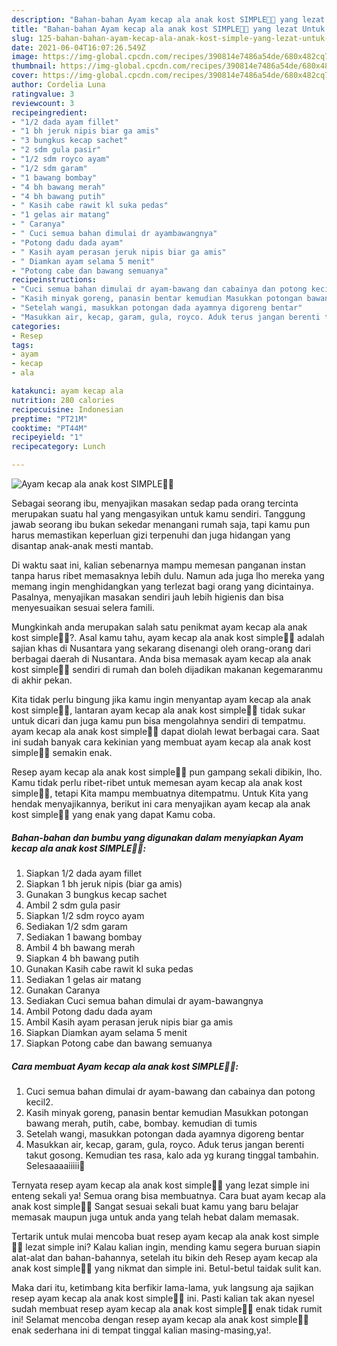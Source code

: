 ```yaml
---
description: "Bahan-bahan Ayam kecap ala anak kost SIMPLE👌🏼 yang lezat Untuk Jualan"
title: "Bahan-bahan Ayam kecap ala anak kost SIMPLE👌🏼 yang lezat Untuk Jualan"
slug: 125-bahan-bahan-ayam-kecap-ala-anak-kost-simple-yang-lezat-untuk-jualan
date: 2021-06-04T16:07:26.549Z
image: https://img-global.cpcdn.com/recipes/390814e7486a54de/680x482cq70/ayam-kecap-ala-anak-kost-simple👌🏼-foto-resep-utama.jpg
thumbnail: https://img-global.cpcdn.com/recipes/390814e7486a54de/680x482cq70/ayam-kecap-ala-anak-kost-simple👌🏼-foto-resep-utama.jpg
cover: https://img-global.cpcdn.com/recipes/390814e7486a54de/680x482cq70/ayam-kecap-ala-anak-kost-simple👌🏼-foto-resep-utama.jpg
author: Cordelia Luna
ratingvalue: 3
reviewcount: 3
recipeingredient:
- "1/2 dada ayam fillet"
- "1 bh jeruk nipis biar ga amis"
- "3 bungkus kecap sachet"
- "2 sdm gula pasir"
- "1/2 sdm royco ayam"
- "1/2 sdm garam"
- "1 bawang bombay"
- "4 bh bawang merah"
- "4 bh bawang putih"
- " Kasih cabe rawit kl suka pedas"
- "1 gelas air matang"
- " Caranya"
- " Cuci semua bahan dimulai dr ayambawangnya"
- "Potong dadu dada ayam"
- " Kasih ayam perasan jeruk nipis biar ga amis"
- " Diamkan ayam selama 5 menit"
- "Potong cabe dan bawang semuanya"
recipeinstructions:
- "Cuci semua bahan dimulai dr ayam-bawang dan cabainya dan potong kecil2."
- "Kasih minyak goreng, panasin bentar kemudian Masukkan potongan bawang merah, putih, cabe, bombay. kemudian di tumis"
- "Setelah wangi, masukkan potongan dada ayamnya digoreng bentar"
- "Masukkan air, kecap, garam, gula, royco. Aduk terus jangan berenti takut gosong. Kemudian tes rasa, kalo ada yg kurang tinggal tambahin. Selesaaaaiiiii🥰"
categories:
- Resep
tags:
- ayam
- kecap
- ala

katakunci: ayam kecap ala 
nutrition: 280 calories
recipecuisine: Indonesian
preptime: "PT21M"
cooktime: "PT44M"
recipeyield: "1"
recipecategory: Lunch

---
```



![Ayam kecap ala anak kost SIMPLE👌🏼](https://img-global.cpcdn.com/recipes/390814e7486a54de/680x482cq70/ayam-kecap-ala-anak-kost-simple👌🏼-foto-resep-utama.jpg)

Sebagai seorang ibu, menyajikan masakan sedap pada orang tercinta merupakan suatu hal yang mengasyikan untuk kamu sendiri. Tanggung jawab seorang ibu bukan sekedar menangani rumah saja, tapi kamu pun harus memastikan keperluan gizi terpenuhi dan juga hidangan yang disantap anak-anak mesti mantab.

Di waktu  saat ini, kalian sebenarnya mampu memesan panganan instan tanpa harus ribet memasaknya lebih dulu. Namun ada juga lho mereka yang memang ingin menghidangkan yang terlezat bagi orang yang dicintainya. Pasalnya, menyajikan masakan sendiri jauh lebih higienis dan bisa menyesuaikan sesuai selera famili. 



Mungkinkah anda merupakan salah satu penikmat ayam kecap ala anak kost simple👌🏼?. Asal kamu tahu, ayam kecap ala anak kost simple👌🏼 adalah sajian khas di Nusantara yang sekarang disenangi oleh orang-orang dari berbagai daerah di Nusantara. Anda bisa memasak ayam kecap ala anak kost simple👌🏼 sendiri di rumah dan boleh dijadikan makanan kegemaranmu di akhir pekan.

Kita tidak perlu bingung jika kamu ingin menyantap ayam kecap ala anak kost simple👌🏼, lantaran ayam kecap ala anak kost simple👌🏼 tidak sukar untuk dicari dan juga kamu pun bisa mengolahnya sendiri di tempatmu. ayam kecap ala anak kost simple👌🏼 dapat diolah lewat berbagai cara. Saat ini sudah banyak cara kekinian yang membuat ayam kecap ala anak kost simple👌🏼 semakin enak.

Resep ayam kecap ala anak kost simple👌🏼 pun gampang sekali dibikin, lho. Kamu tidak perlu ribet-ribet untuk memesan ayam kecap ala anak kost simple👌🏼, tetapi Kita mampu membuatnya ditempatmu. Untuk Kita yang hendak menyajikannya, berikut ini cara menyajikan ayam kecap ala anak kost simple👌🏼 yang enak yang dapat Kamu coba.

<!--inarticleads1-->

##### Bahan-bahan dan bumbu yang digunakan dalam menyiapkan Ayam kecap ala anak kost SIMPLE👌🏼:

1. Siapkan 1/2 dada ayam fillet
1. Siapkan 1 bh jeruk nipis (biar ga amis)
1. Gunakan 3 bungkus kecap sachet
1. Ambil 2 sdm gula pasir
1. Siapkan 1/2 sdm royco ayam
1. Sediakan 1/2 sdm garam
1. Sediakan 1 bawang bombay
1. Ambil 4 bh bawang merah
1. Siapkan 4 bh bawang putih
1. Gunakan  Kasih cabe rawit kl suka pedas
1. Sediakan 1 gelas air matang
1. Gunakan  Caranya
1. Sediakan  Cuci semua bahan dimulai dr ayam-bawangnya
1. Ambil Potong dadu dada ayam
1. Ambil  Kasih ayam perasan jeruk nipis biar ga amis
1. Siapkan  Diamkan ayam selama 5 menit
1. Siapkan Potong cabe dan bawang semuanya




<!--inarticleads2-->

##### Cara membuat Ayam kecap ala anak kost SIMPLE👌🏼:

1. Cuci semua bahan dimulai dr ayam-bawang dan cabainya dan potong kecil2.
1. Kasih minyak goreng, panasin bentar kemudian Masukkan potongan bawang merah, putih, cabe, bombay. kemudian di tumis
1. Setelah wangi, masukkan potongan dada ayamnya digoreng bentar
1. Masukkan air, kecap, garam, gula, royco. Aduk terus jangan berenti takut gosong. Kemudian tes rasa, kalo ada yg kurang tinggal tambahin. Selesaaaaiiiii🥰




Ternyata resep ayam kecap ala anak kost simple👌🏼 yang lezat simple ini enteng sekali ya! Semua orang bisa membuatnya. Cara buat ayam kecap ala anak kost simple👌🏼 Sangat sesuai sekali buat kamu yang baru belajar memasak maupun juga untuk anda yang telah hebat dalam memasak.

Tertarik untuk mulai mencoba buat resep ayam kecap ala anak kost simple👌🏼 lezat simple ini? Kalau kalian ingin, mending kamu segera buruan siapin alat-alat dan bahan-bahannya, setelah itu bikin deh Resep ayam kecap ala anak kost simple👌🏼 yang nikmat dan simple ini. Betul-betul taidak sulit kan. 

Maka dari itu, ketimbang kita berfikir lama-lama, yuk langsung aja sajikan resep ayam kecap ala anak kost simple👌🏼 ini. Pasti kalian tak akan nyesel sudah membuat resep ayam kecap ala anak kost simple👌🏼 enak tidak rumit ini! Selamat mencoba dengan resep ayam kecap ala anak kost simple👌🏼 enak sederhana ini di tempat tinggal kalian masing-masing,ya!.

